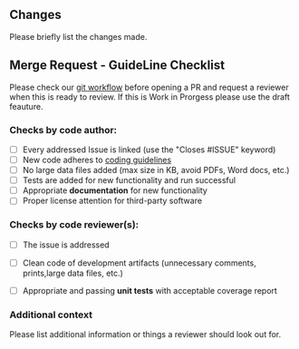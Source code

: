 ## Changes
Please briefly list the changes made.

## Merge Request - GuideLine Checklist
Please check our [git workflow](https://github.com/DLR-SC/memilio/wiki/git-workflow) before opening a PR and request a reviewer when this is ready to review. If this is Work in Prorgess please use the draft feauture.

### Checks by code author:

* [ ] Every addressed Issue is linked (use the "Closes #ISSUE" keyword)
* [ ] New code adheres to [coding guidelines](https://github.com/DLR-SC/memilio/wiki/Coding-guidelines)
* [ ] No large data files added (max size in KB, avoid PDFs, Word docs, etc.)
* [ ] Tests are added for new functionality and run successful
* [ ] Appropriate **documentation** for new functionality
* [ ] Proper license attention for third-party software

### Checks by code reviewer(s):

* [ ] The issue is addressed
* [ ] Clean code of development artifacts (unnecessary comments, prints,large data files, etc.)
* [ ] Appropriate and passing **unit tests** with acceptable coverage report


### Additional context
Please list additional information or things a reviewer should look out for.